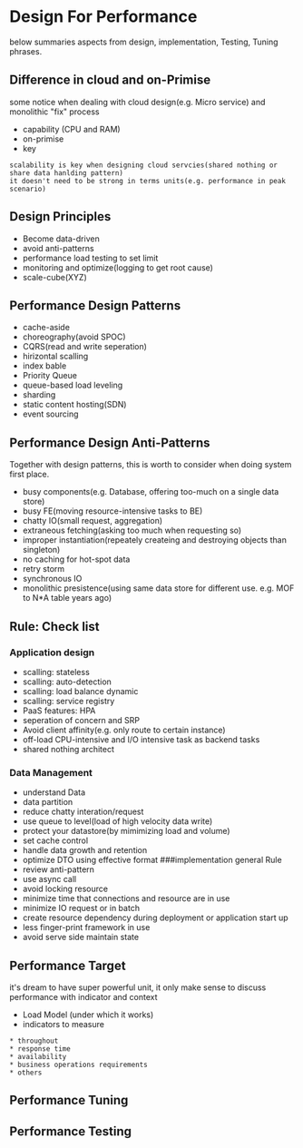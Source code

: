 # Design For Performance
below summaries aspects from design, implementation, Testing, Tuning phrases. 
## Difference in cloud and on-Primise
some notice when dealing with cloud design(e.g. Micro service) and monolithic "fix" process 
* capability (CPU and RAM) 
* on-primise
* key
```
scalability is key when designing cloud servcies(shared nothing or share data hanlding pattern)
it doesn't need to be strong in terms units(e.g. performance in peak scenario)
```
## Design Principles
* Become data-driven
* avoid anti-patterns
* performance load testing to set limit
* monitoring and optimize(logging to get root cause)
* scale-cube(XYZ)
## Performance Design Patterns
* cache-aside
* choreography(avoid SPOC)
* CQRS(read and write seperation)
* hirizontal scalling
* index bable
* Priority Queue
* queue-based load leveling
* sharding
* static content hosting(SDN)
* event sourcing
## Performance Design Anti-Patterns
Together with design patterns, this is worth to consider when doing system first place.
* busy components(e.g. Database, offering too-much on a single data store)
* busy FE(moving resource-intensive tasks to BE)
* chatty IO(small request, aggregation)
* extraneous fetching(asking too much when requesting so)
* improper instantiation(repeately createing and destroying objects than singleton)
* no caching for hot-spot data
* retry storm
* synchronous IO
* monolithic presistence(using same data store for different use. e.g. MOF to N*A table years ago)
## Rule: Check list
### Application design
* scalling: stateless
* scalling: auto-detection
* scalling: load balance dynamic
* scalling: service registry
* PaaS features: HPA
* seperation of concern and SRP 
* Avoid client affinity(e.g. only route to certain instance)
* off-load CPU-intensive and I/O intensive task as backend tasks
* shared nothing architect
### Data Management
* understand Data
* data partition
* reduce chatty interation/request
* use queue to level(load of high velocity data write)
* protect your datastore(by mimimizing load and volume)
* set cache control
* handle data growth and retention
* optimize DTO using effective format
###implementation general Rule
* review anti-pattern
* use async call
* avoid locking resource 
* minimize time that connections and resource are in use
* minimize IO request or in batch
* create resource dependency during deployment or application start up 
* less finger-print framework in use
* avoid serve side maintain state
## Performance Target
it's dream to have super powerful unit, it only make sense to discuss performance with indicator and context
* Load Model (under which it works)
* indicators to measure 
```
* throughout
* response time
* availability
* business operations requirements
* others
```
## Performance Tuning
## Performance Testing




